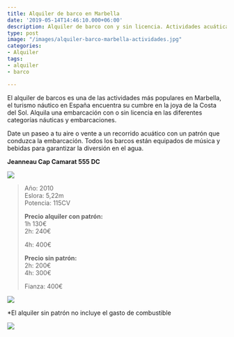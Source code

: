 ```yaml
---
title: Alquiler de barco en Marbella
date: '2019-05-14T14:46:10.000+06:00'
description: Alquiler de barco con y sin licencia. Actividades acuáticas en Marbella
type: post
image: "/images/alquiler-barco-marbella-actividades.jpg"
categories:
- Alquiler
tags:
- alquiler
- barco

---
```

El alquiler de barcos es una de las actividades más populares en Marbella, el turismo náutico en España encuentra su cumbre en la joya de la Costa del Sol. Alquila una embarcación con o sin licencia en las diferentes categorías náuticas y embarcaciones.

Date un paseo a tu aire o vente a un recorrido acuático con un patrón que conduzca la embarcación. Todos los barcos están equipados de música y bebidas para garantizar la diversión en el agua.

**Jeanneau Cap Camarat 555 DC**

![](/images/cap-camarat-alquiler-barco.jpg)

> Año: 2010  
> Eslora: 5,22m  
> Potencia: 115CV
>
> **Precio alquiler con patrón:**  
> 1h 130€  
> 2h: 240€
>
> 4h: 400€
>
> **Precio sin patrón:**  
> 2h: 200€  
> 4h: 300€
>
> Fianza: 400€

![](/images/alquiler-barco-marbella.jpg)

\*El alquiler sin patrón no incluye el gasto de combustible

![](/images/boton-reservar-actividades.png)